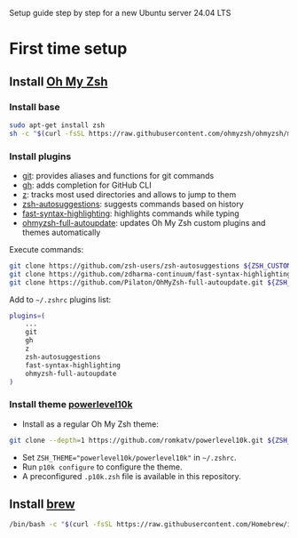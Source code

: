 Setup guide step by step for a new Ubuntu server 24.04 LTS

# First time setup

## Install [Oh My Zsh](https://ohmyz.sh/)

### Install base

```bash
sudo apt-get install zsh
sh -c "$(curl -fsSL https://raw.githubusercontent.com/ohmyzsh/ohmyzsh/master/tools/install.sh)"
```

### Install plugins

- [git](https://github.com/ohmyzsh/ohmyzsh/tree/master/plugins/git): provides aliases and functions for git commands
- [gh](https://github.com/ohmyzsh/ohmyzsh/tree/master/plugins/gh): adds completion for GitHub CLI
- [z](https://github.com/ohmyzsh/ohmyzsh/tree/master/plugins/z): tracks most used directories and allows to jump to them
- [zsh-autosuggestions](https://github.com/zsh-users/zsh-autosuggestions/): suggests commands based on history
- [fast-syntax-highlighting](https://github.com/zdharma-continuum/fast-syntax-highlighting): highlights commands while typing
- [ohmyzsh-full-autoupdate](https://github.com/Pilaton/OhMyZsh-full-autoupdate): updates Oh My Zsh custom plugins and themes automatically

Execute commands:

```bash
git clone https://github.com/zsh-users/zsh-autosuggestions ${ZSH_CUSTOM:-~/.oh-my-zsh/custom}/plugins/zsh-autosuggestions
git clone https://github.com/zdharma-continuum/fast-syntax-highlighting.git ${ZSH_CUSTOM:-$HOME/.oh-my-zsh/custom}/plugins/fast-syntax-highlighting
git clone https://github.com/Pilaton/OhMyZsh-full-autoupdate.git ${ZSH_CUSTOM:-~/.oh-my-zsh/custom}/plugins/ohmyzsh-full-autoupdate
```

Add to `~/.zshrc` plugins list:

```bash
plugins=(
    ...
    git
    gh
    z
    zsh-autosuggestions
    fast-syntax-highlighting
    ohmyzsh-full-autoupdate
)

```

### Install theme [powerlevel10k](https://github.com/romkatv/powerlevel10k)

- Install as a regular Oh My Zsh theme:

```bash
git clone --depth=1 https://github.com/romkatv/powerlevel10k.git ${ZSH_CUSTOM:-$HOME/.oh-my-zsh/custom}/themes/powerlevel10k
```

- Set `ZSH_THEME="powerlevel10k/powerlevel10k"` in `~/.zshrc`.
- Run `p10k configure` to configure the theme.
- A preconfigured `.p10k.zsh` file is available in this repository.

## Install [brew](https://brew.sh/)

```bash
/bin/bash -c "$(curl -fsSL https://raw.githubusercontent.com/Homebrew/install/HEAD/install.sh)"
```
